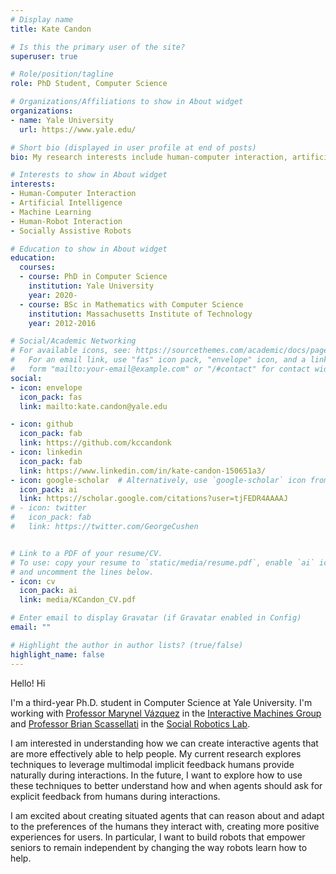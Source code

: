 ```yaml
---
# Display name
title: Kate Candon

# Is this the primary user of the site?
superuser: true

# Role/position/tagline
role: PhD Student, Computer Science

# Organizations/Affiliations to show in About widget
organizations:
- name: Yale University
  url: https://www.yale.edu/

# Short bio (displayed in user profile at end of posts)
bio: My research interests include human-computer interaction, artificial intelligence, machine learning, human-robot interaction, and socially assistive robots.

# Interests to show in About widget
interests:
- Human-Computer Interaction
- Artificial Intelligence
- Machine Learning
- Human-Robot Interaction
- Socially Assistive Robots

# Education to show in About widget
education:
  courses:
  - course: PhD in Computer Science
    institution: Yale University
    year: 2020-
  - course: BSc in Mathematics with Computer Science
    institution: Massachusetts Institute of Technology
    year: 2012-2016

# Social/Academic Networking
# For available icons, see: https://sourcethemes.com/academic/docs/page-builder/#icons
#   For an email link, use "fas" icon pack, "envelope" icon, and a link in the
#   form "mailto:your-email@example.com" or "/#contact" for contact widget.
social:
- icon: envelope
  icon_pack: fas
  link: mailto:kate.candon@yale.edu

- icon: github
  icon_pack: fab
  link: https://github.com/kccandonk
- icon: linkedin
  icon_pack: fab
  link: https://www.linkedin.com/in/kate-candon-150651a3/
- icon: google-scholar  # Alternatively, use `google-scholar` icon from `ai` icon pack
  icon_pack: ai
  link: https://scholar.google.com/citations?user=tjFEDR4AAAAJ
# - icon: twitter
#   icon_pack: fab
#   link: https://twitter.com/GeorgeCushen


# Link to a PDF of your resume/CV.
# To use: copy your resume to `static/media/resume.pdf`, enable `ai` icons in `params.toml`, 
# and uncomment the lines below.
- icon: cv
  icon_pack: ai
  link: media/KCandon_CV.pdf

# Enter email to display Gravatar (if Gravatar enabled in Config)
email: ""

# Highlight the author in author lists? (true/false)
highlight_name: false
---
```


Hello! Hi

I'm a third-year Ph.D. student in Computer Science at Yale University. I'm working with [Professor Marynel Vázquez](https://marynel.net) in the [Interactive Machines Group](https://interactive-machines.com/) and [Professor Brian Scassellati](http://cs-www.cs.yale.edu/homes/scaz/) in the [Social Robotics Lab](https://scazlab.yale.edu/).

I am interested in understanding how we can create interactive agents that are more effectively able to help people. My current research explores techniques to leverage multimodal implicit feedback humans provide naturally during interactions. In the future, I want to explore how to use these techniques to better understand how and when agents should ask for explicit feedback from humans during interactions. 

I am excited about creating situated agents that can reason about and adapt to the preferences of the humans they interact with, creating more positive experiences for users. In particular, I want to build robots that empower seniors to remain independent by changing the way robots learn how to help. 

<!---{{< icon name="download" pack="fas" >}} Download my {{< staticref "media/demo_resume.pdf" "newtab" >}}resumé{{< /staticref >}}.--->
